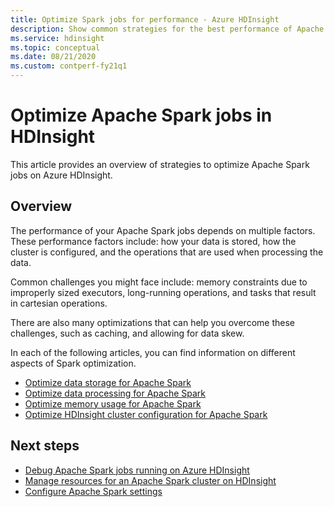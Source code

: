 ```yaml
---
title: Optimize Spark jobs for performance - Azure HDInsight 
description: Show common strategies for the best performance of Apache Spark clusters in Azure HDInsight.
ms.service: hdinsight
ms.topic: conceptual
ms.date: 08/21/2020
ms.custom: contperf-fy21q1
---
```

# Optimize Apache Spark jobs in HDInsight

This article provides an overview of strategies to optimize Apache Spark jobs on Azure HDInsight.

## Overview

The performance of your Apache Spark jobs depends on multiple factors. These performance factors include: how your data is stored, how the cluster is configured, and the operations that are used when processing the data.

Common challenges you might face include: memory constraints due to improperly sized executors, long-running operations, and tasks that result in cartesian operations.

There are also many optimizations that can help you overcome these challenges, such as caching, and allowing for data skew.

In each of the following articles, you can find information on different aspects of Spark optimization.

* [Optimize data storage for Apache Spark](optimize-data-storage.md)
* [Optimize data processing for Apache Spark](optimize-data-processing.md)
* [Optimize memory usage for Apache Spark](optimize-memory-usage.md)
* [Optimize HDInsight cluster configuration for Apache Spark](optimize-cluster-configuration.md)

## Next steps

* [Debug Apache Spark jobs running on Azure HDInsight](apache-spark-job-debugging.md)
* [Manage resources for an Apache Spark cluster on HDInsight](apache-spark-resource-manager.md)
* [Configure Apache Spark settings](apache-spark-settings.md)
